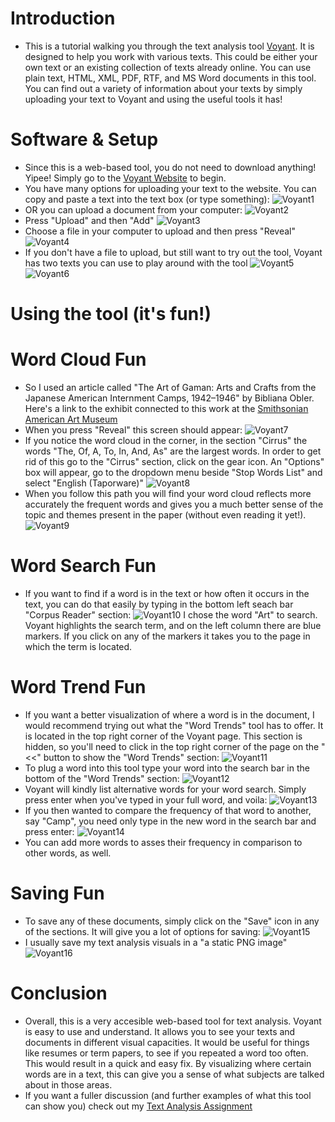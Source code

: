 # Introduction
- This is a tutorial walking you through the text analysis tool [Voyant](http://voyant-tools.org/). It is designed to help you work with various texts. This could be either your own text or an existing collection of texts already online. You can use plain text, HTML, XML, PDF, RTF, and MS Word documents in this tool. You can find out a variety of information about your texts by simply uploading your text to Voyant and using the useful tools it has! 

# Software & Setup
- Since this is a web-based tool, you do not need to download anything! Yipee! Simply go to the [Voyant Website](http://voyant-tools.org/) to begin. 
- You have many options for uploading your text to the website. You can copy and paste a text into the text box (or type something): 
![Voyant1](Images/Voyant1.png)
- OR you can upload a document from your computer: 
![Voyant2](Voyant2.png)
- Press "Upload" and then "Add" 
![Voyant3](Voyant3.png)
- Choose a file in your computer to upload and then press "Reveal" 
![Voyant4](Voyant4.png)
- If you don't have a file to upload, but still want to try out the tool, Voyant has two texts you can use to play around with the tool
![Voyant5](Voyant5.png)
![Voyant6](Voyant6.png)

# Using the tool (it's fun!)
# Word Cloud Fun
- So I used an article called "The Art of Gaman: Arts and Crafts from the Japanese American Internment Camps, 1942–1946" by Bibliana Obler. Here's a link to the exhibit connected to this work at the [Smithsonian American Art Museum](http://americanart.si.edu/exhibitions/archive/2010/gaman/)
- When you press "Reveal" this screen should appear: 
![Voyant7](Voyant7.png)
- If you notice the word cloud in the corner, in the section "Cirrus" the words "The, Of, A, To, In, And, As" are the largest words. In order to get rid of this go to the "Cirrus" section, click on the gear icon. An "Options" box will appear, go to the dropdown menu beside "Stop Words List" and select "English (Taporware)"
![Voyant8](Voyant8.png)
- When you follow this path you will find your word cloud reflects more accurately the frequent words and gives you a much better sense of the topic and themes present in the paper (without even reading it yet!). 
![Voyant9](Voyant9.png) 

# Word Search Fun 
- If you want to find if a word is in the text or how often it occurs in the text, you can do that easily by typing in the bottom left seach bar "Corpus Reader" section: 
![Voyant10](Voyant10.png) 
I chose the word "Art" to search. Voyant highlights the search term, and on the left column there are blue markers. If you click on any of the markers it takes you to the page in which the term is located. 

# Word Trend Fun
- If you want a better visualization of where a word is in the document, I would recommend trying out what the "Word Trends" tool has to offer. It is located in the top right corner of the Voyant page. This section is hidden, so you'll need to click in the top right corner of the page on the "<<" button to show the "Word Trends" section: 
![Voyant11](Voyant11.png) 
- To plug a word into this tool type your word into the search bar in the bottom of the "Word Trends" section: 
![Voyant12](Voyant12.png)
- Voyant will kindly list alternative words for your word search. Simply press enter when you've typed in your full word, and voila: 
![Voyant13](Voyant13.png) 
- If you then wanted to compare the frequency of that word to another, say "Camp", you need only type in the new word in the search bar and press enter: 
![Voyant14](Voyant14.png) 
- You can add more words to asses their frequency in comparison to other words, as well.

# Saving Fun 
- To save any of these documents, simply click on the "Save" icon in any of the sections. It will give you a lot of options for saving: 
![Voyant15](Voyant15.png) 
- I usually save my text analysis visuals in a "a static PNG image"
![Voyant16](Voyant16.png)

# Conclusion
- Overall, this is a very accesible web-based tool for text analysis. Voyant is easy to use and understand. It allows you to see your texts and documents in different visual capacities. It would be useful for things like resumes or term papers, to see if you repeated a word too often. This would result in a quick and easy fix. By visualizing where certain words are in a text, this can give you a sense of what subjects are talked about in those areas. 
- If you want a fuller discussion (and further examples of what this tool can show you) check out my [Text Analysis Assignment](https://github.com/elisebigley/text-analysis-assignment/blob/master/Text%20Analysis.md) 

